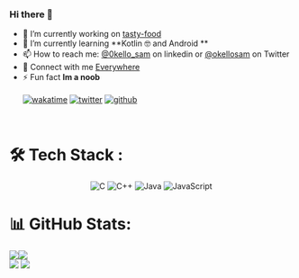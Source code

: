 
<!--
<br>
<p>

- 🌱 I’m currently learning **Kotlin 🤓**


- 👯 I’m looking forward to **make a good team to learn together 📚**


<br>-->
### Hi there 👋
- 🔭 I’m currently working on [tasty-food](https://github.com/OkelloSam21/tasty-food.git)
-  🌱 I’m currently learning **Kotlin 🤓 and Android **
- 📫 How to reach me: [@0kello_sam](https://www.linkedin.com/in/samuel-okello) on linkedin or [@okellosam](https://twitter.com/0kello_sam) on Twitter
- 🚀 Connect with me [Everywhere](https://linkfree.eddiehub.io/OkelloSam21)
- ⚡ Fun fact **Im a noob**
  <br>
  <br> 
[![wakatime](https://wakatime.com/badge/user/ecd44c25-8955-4d16-b1db-344849f2b15c.svg)](https://wakatime.com/@ecd44c25-8955-4d16-b1db-344849f2b15c)
[![twitter](https://img.shields.io/twitter/follow/wakatime?label=followers&logo=twitter&color=%23007ec6&style=plastic)](https://twitter.com/WakaTime)
[![github](https://img.shields.io/github/followers/OkelloSam21?logo=github&style=plastic)](https://github.com/OkelloSam21?tab=followers)
<!--
**alanhamlett/alanhamlett** is a ✨ _special_ ✨ repository because its `README.md` (this file) appears on your GitHub profile.

Here are some ideas to get you started:

- 🔭 I’m currently working on ...
- 🌱 I’m currently learning ...
- 👯 I’m looking to collaborate on ...
- 🤔 I’m looking for help with ...
- 💬 Ask me about ...
- 📫 How to reach me: ...
- 😄 Pronouns: ...
- ⚡ Fun fact: ...
-->
<br>
  <h1>🛠️ Tech Stack :</h1>
<div align="center">
   <img alt="C" src="https://img.shields.io/badge/c%20-%2300599C.svg?&style=for-the-badge&logo=c&logoColor=white"/> <img alt="C++" src="https://img.shields.io/badge/c++%20-%2300599C.svg?&style=for-the-badge&logo=c%2B%2B&ogoColor=white"/>
   <img alt="Java" src="https://img.shields.io/badge/Java%20-%2314354C.svg?&style=for-the-badge&logo=java&javaColor=yellow"/> 
   <img alt="JavaScript" src="https://img.shields.io/badge/javascript%20-%23323330.svg?&style=for-the-badge&logo=javascript&logoColor=%23F7DF1E"/>
</div>

# 📊 GitHub Stats:

![](https://github-readme-stats.vercel.app/api?username=OkelloSam21&theme=dark&hide_border=false&include_all_commits=true&count_private=false)![](https://github-readme-streak-stats.herokuapp.com/?user=OkelloSam21&theme=dark&hide_border=false)<br/>
![](https://github-contributor-stats.vercel.app/api?username=OkelloSam21&limit=5&theme=dark&combine_all_yearly_contributions=true) ![](https://github-readme-stats.vercel.app/api/top-langs/?username=OkelloSam21&theme=dark&hide_border=false&include_all_commits=true&count_private=false&layout=compact)
<br>




